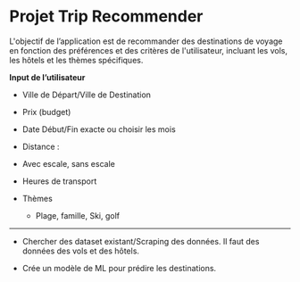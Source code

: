 # Projet Trip Recommender

L'objectif de l’application est de recommander des destinations de voyage en fonction des préférences et des critères de l'utilisateur, incluant les vols, les hôtels et les thèmes spécifiques.

**Input de l’utilisateur**

- Ville de Départ/Ville de Destination
- Prix (budget)
- Date Début/Fin exacte ou choisir les mois
- Distance :
 - Avec escale, sans escale
 - Heures de transport

- Thèmes
  - Plage, famille, Ski, golf

---

- Chercher des dataset existant/Scraping des données.
   Il faut des données des vols et des hôtels.

- Crée un modèle de ML pour prédire les destinations.